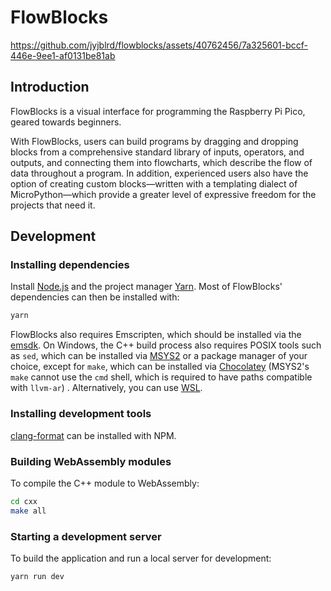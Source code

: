 # FlowBlocks

https://github.com/jyjblrd/flowblocks/assets/40762456/7a325601-bccf-446e-9ee1-af0131be81ab

## Introduction

FlowBlocks is a visual interface for programming the Raspberry Pi Pico, geared towards beginners.

With FlowBlocks, users can build programs by dragging and dropping blocks from a comprehensive standard library of inputs, operators, and outputs, and connecting them into flowcharts, which describe the flow of data throughout a program. In addition, experienced users also have the option of creating custom blocks—written with a templating dialect of MicroPython—which provide a greater level of expressive freedom for the projects that need it.

## Development
### Installing dependencies

Install [Node.js](https://nodejs.org/) and the project manager [Yarn](https://classic.yarnpkg.com/en/docs/install).
Most of FlowBlocks' dependencies can then be installed with:

```bash
yarn
```

FlowBlocks also requires Emscripten, which should be installed via the [emsdk](https://emscripten.org/docs/getting_started/downloads.html).
On Windows, the C++ build process also requires POSIX tools such as `sed`, which can be installed via [MSYS2](https://www.msys2.org/) or a package manager of your choice, except for `make`, which can be installed via [Chocolatey](https://community.chocolatey.org/packages/make) (MSYS2's `make` cannot use the `cmd` shell, which is required to have paths compatible with `llvm-ar`) . Alternatively, you can use [WSL](https://learn.microsoft.com/en-us/windows/wsl/install).

### Installing development tools

[clang-format](https://www.npmjs.com/package/clang-format)  can be installed with NPM.

### Building WebAssembly modules

To compile the C++ module to WebAssembly:

```bash
cd cxx
make all
```

### Starting a development server

To build the application and run a local server for development:

```bash
yarn run dev
```
